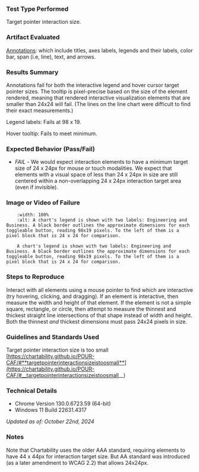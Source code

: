 ### Test Type Performed

Target pointer interaction size.

### Artifact Evaluated

[Annotations](https://docs.bokeh.org/en/latest/docs/user_guide/interaction.html): which include titles, axes labels, legends and their labels, color bar, span (i.e, line), text, and arrows.

### Results Summary

Annotations fail for both the interactive legend and hover cursor target pointer sizes. The tooltip is pixel-precise based on the size of the element rendered, meaning that rendered interactive visualization elements that are smaller than 24x24 will fail. (The lines on the line chart were difficult to find their exact measurements.)

Legend labels: Fails at 98 x 19.

Hover tooltip: Fails to meet minimum.

### Expected Behavior (Pass/Fail)

- _FAIL_ - We would expect interaction elements to have a minimum target size of 24 x 24px for mouse or touch modalities. We expect that elements with a visual space of less than 24 x 24px in size are still centered within a non-overlapping 24 x 24px interaction target area (even if invisible).

### Image or Video of Failure

```{figure} ./assets/annotations_target-pointer-size.png
    :width: 100%
    :alt: A chart's legend is shown with two labels: Engineering and Business. A black border outlines the approximate dimensions for each toggleable button, reading 98x19 pixels. To the left of them is a pixel block that is 24 x 24 for comparison.

    A chart's legend is shown with two labels: Engineering and Business. A black border outlines the approximate dimensions for each toggleable button, reading 98x19 pixels. To the left of them is a pixel block that is 24 x 24 for comparison.
```

### Steps to Reproduce

Interact with all elements using a mouse pointer to find which are interactive (try hovering, clicking, and dragging). If an element is interactive, then measure the width and height of that element. If the element is not a simple square, rectangle, or circle, then attempt to measure the thinnest and thickest straight line intersections of that shape instead of width and height. Both the thinnest _and_ thickest dimensions must pass 24x24 pixels in size.

### Guidelines and Standards Used

Target pointer interaction size is too small [https://chartability.github.io/POUR-CAF/#**targetpointerinteractionsizeistoosmall**](https://chartability.github.io/POUR-CAF/#__targetpointerinteractionsizeistoosmall__)

<!-- ### Related Evidence
N/A

### Known or Documented Issues
(If there is already a github issue created for this test or a related test, it will be listed here.) -->

### Technical Details

- Chrome Version 130.0.6723.59 (64-bit)
- Windows 11 Build 22631.4317

_Updated as of: October 22nd, 2024_

### Notes

Note that Chartability uses the older AAA standard, requiring elements to have 44 x 44px for interaction target size. But AA standard was introduced (as a later amendment to WCAG 2.2) that allows 24x24px.
